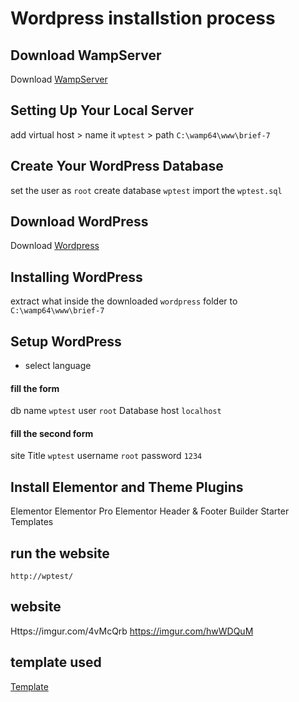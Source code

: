 # Wordpress installstion process

## Download WampServer

Download [WampServer](https://www.wampserver.com/en/)



## Setting Up Your Local Server

add virtual host > name it `wptest` > path `C:\wamp64\www\brief-7`

## Create Your WordPress Database

set the user as `root`
create database `wptest` import the `wptest.sql`

## Download WordPress

Download [Wordpress](https://wordpress.org/)

## Installing WordPress

extract what inside the downloaded `wordpress` folder to `C:\wamp64\www\brief-7`

## Setup WordPress

* select language

#### fill the form 

db name `wptest`
user `root`
Database host `localhost`

#### fill the second form

site Title `wptest`
username `root`
password `1234`

## Install Elementor and Theme Plugins

Elementor
Elementor Pro
Elementor Header & Footer Builder
Starter Templates

## run the website 

`http://wptest/`


## website

Https://imgur.com/4vMcQrb
https://imgur.com/hwWDQuM


## template used

[Template](https://websitedemos.net/outdoor-adventure-02/)


